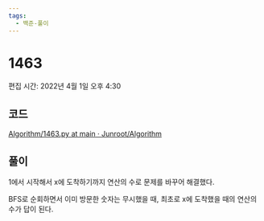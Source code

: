 ```yaml
---
tags:
  - 백준-풀이
---
```

# 1463

편집 시간: 2022년 4월 1일 오후 4:30

## 코드

[Algorithm/1463.py at main · Junroot/Algorithm](https://github.com/Junroot/Algorithm/blob/main/backjoon/1463.py)

## 풀이

1에서 시작해서 x에 도착하기까지 연산의 수로 문제를 바꾸어 해결했다.

BFS로 순회하면서 이미 방문한 숫자는 무시했을 때, 최초로 x에 도착했을 때의 연산의 수가 답이 된다.